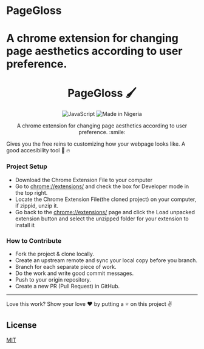 
# PageGloss

A chrome extension for changing page aesthetics according to user preference.
=======
<h1  align="center">PageGloss 🖌️</h1>
<p align="center">
<img alt="JavaScript" src="https://img.shields.io/badge/JavaScript-JavaScript-yellowgreen">
<img alt="Made in Nigeria" src="https://img.shields.io/badge/made%20in%20-nigeria-%2322863a">
</a>
</p>
</h1>
<p align="center">
A chrome extension for changing  page aesthetics according to user preference. :smile:</p>

Gives you the free reins to customizing how your webpage looks like. A good accesibility tool 🚀 🔥


### Project Setup
- Download the Chrome Extension File to your computer
- Go to [chrome://extensions/](chrome://extensions/) and check the box for Developer mode in the top right.
- Locate the Chrome Extension File(the cloned project) on your computer, if zippid, unzip it.
- Go back to the [chrome://extensions/](chrome://extensions/) page and click the Load unpacked extension button and select the unzipped folder for your extension to install it


### How to Contribute
- Fork the project & clone locally.
- Create an upstream remote and sync your local copy before you branch.
- Branch for each separate piece of work.
- Do the work and write good commit messages.
- Push to your origin repository.
- Create a new PR (Pull Request) in GitHub.


---
 Love this work? Show your love :heart: by putting a :star: on this project :v:

## License
[MIT](https://choosealicense.com/licenses/mit/)

